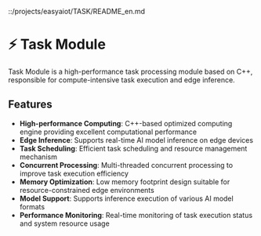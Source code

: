 ::/projects/easyaiot/TASK/README_en.md
# ⚡ Task Module

Task Module is a high-performance task processing module based on C++, responsible for compute-intensive task execution and edge inference.

## Features

- **High-performance Computing**: C++-based optimized computing engine providing excellent computational performance
- **Edge Inference**: Supports real-time AI model inference on edge devices
- **Task Scheduling**: Efficient task scheduling and resource management mechanism
- **Concurrent Processing**: Multi-threaded concurrent processing to improve task execution efficiency
- **Memory Optimization**: Low memory footprint design suitable for resource-constrained edge environments
- **Model Support**: Supports inference execution of various AI model formats
- **Performance Monitoring**: Real-time monitoring of task execution status and system resource usage
